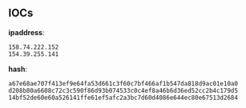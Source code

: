 
## IOCs

__ipaddress__:

```text
158.74.222.152
154.39.255.141
```
__hash__:

```text
a67e68ae707f413ef9e64fa53d661c3f60c7bf466af1b547da818d9ac01e10a0
d208b80a6608c72c3c590f86d93b074533c0c4ef8a46b6d36ed52cc2b4c179d5
14bf52de60e60a526141ffe61ef5afc2a3bc7d60d4086e644ec80e67513d2684
```